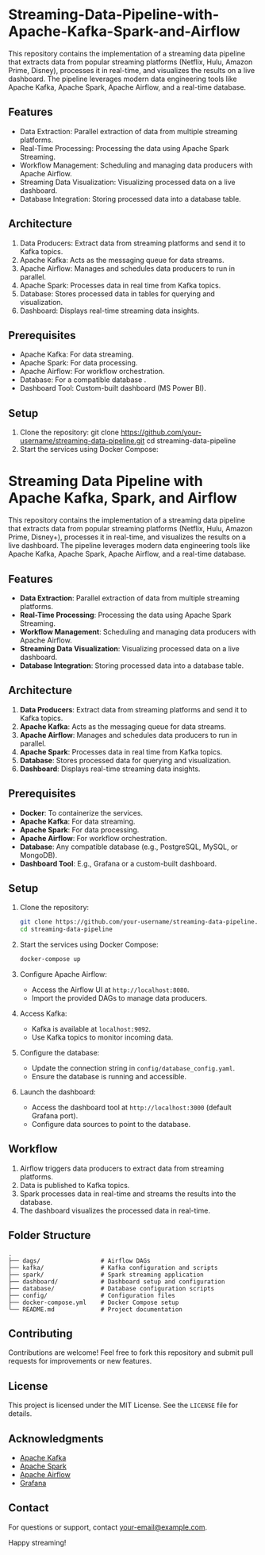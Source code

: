 # Streaming-Data-Pipeline-with-Apache-Kafka-Spark-and-Airflow
This repository contains the implementation of a streaming data pipeline that extracts data from popular streaming platforms (Netflix, Hulu, Amazon Prime, Disney), processes it in real-time, and visualizes the results on a live dashboard. The pipeline leverages modern data engineering tools like Apache Kafka, Apache Spark, Apache Airflow, and a real-time database.

## Features
* Data Extraction: Parallel extraction of data from multiple streaming platforms.
* Real-Time Processing: Processing the data using Apache Spark Streaming.
* Workflow Management: Scheduling and managing data producers with Apache Airflow.
* Streaming Data Visualization: Visualizing processed data on a live dashboard.
* Database Integration: Storing processed data into a database table.

## Architecture
1. Data Producers: Extract data from streaming platforms and send it to Kafka topics.
2. Apache Kafka: Acts as the messaging queue for data streams.
3. Apache Airflow: Manages and schedules data producers to run in parallel.
4. Apache Spark: Processes data in real time from Kafka topics.
5. Database: Stores processed data in tables for querying and visualization.
6. Dashboard: Displays real-time streaming data insights.

## Prerequisites
* Apache Kafka: For data streaming.
* Apache Spark: For data processing.
* Apache Airflow: For workflow orchestration.
* Database: For a compatible database .
* Dashboard Tool: Custom-built dashboard (MS Power BI).

## Setup

1. Clone the repository:
git clone https://github.com/your-username/streaming-data-pipeline.git
cd streaming-data-pipeline
2. Start the services using Docker Compose:
# Streaming Data Pipeline with Apache Kafka, Spark, and Airflow

This repository contains the implementation of a streaming data pipeline that extracts data from popular streaming platforms (Netflix, Hulu, Amazon Prime, Disney+), processes it in real-time, and visualizes the results on a live dashboard. The pipeline leverages modern data engineering tools like Apache Kafka, Apache Spark, Apache Airflow, and a real-time database.

## Features

- **Data Extraction**: Parallel extraction of data from multiple streaming platforms.
- **Real-Time Processing**: Processing the data using Apache Spark Streaming.
- **Workflow Management**: Scheduling and managing data producers with Apache Airflow.
- **Streaming Data Visualization**: Visualizing processed data on a live dashboard.
- **Database Integration**: Storing processed data into a database table.

## Architecture

1. **Data Producers**: Extract data from streaming platforms and send it to Kafka topics.
2. **Apache Kafka**: Acts as the messaging queue for data streams.
3. **Apache Airflow**: Manages and schedules data producers to run in parallel.
4. **Apache Spark**: Processes data in real time from Kafka topics.
5. **Database**: Stores processed data for querying and visualization.
6. **Dashboard**: Displays real-time streaming data insights.

## Prerequisites

- **Docker**: To containerize the services.
- **Apache Kafka**: For data streaming.
- **Apache Spark**: For data processing.
- **Apache Airflow**: For workflow orchestration.
- **Database**: Any compatible database (e.g., PostgreSQL, MySQL, or MongoDB).
- **Dashboard Tool**: E.g., Grafana or a custom-built dashboard.

## Setup

1. Clone the repository:
   ```bash
   git clone https://github.com/your-username/streaming-data-pipeline.git
   cd streaming-data-pipeline
   ```

2. Start the services using Docker Compose:
   ```bash
   docker-compose up
   ```

3. Configure Apache Airflow:
   - Access the Airflow UI at `http://localhost:8080`.
   - Import the provided DAGs to manage data producers.

4. Access Kafka:
   - Kafka is available at `localhost:9092`.
   - Use Kafka topics to monitor incoming data.

5. Configure the database:
   - Update the connection string in `config/database_config.yaml`.
   - Ensure the database is running and accessible.

6. Launch the dashboard:
   - Access the dashboard tool at `http://localhost:3000` (default Grafana port).
   - Configure data sources to point to the database.

## Workflow

1. Airflow triggers data producers to extract data from streaming platforms.
2. Data is published to Kafka topics.
3. Spark processes data in real-time and streams the results into the database.
4. The dashboard visualizes the processed data in real-time.

## Folder Structure

```plaintext
.
├── dags/                 # Airflow DAGs
├── kafka/                # Kafka configuration and scripts
├── spark/                # Spark streaming application
├── dashboard/            # Dashboard setup and configuration
├── database/             # Database configuration scripts
├── config/               # Configuration files
├── docker-compose.yml    # Docker Compose setup
└── README.md             # Project documentation
```

## Contributing

Contributions are welcome! Feel free to fork this repository and submit pull requests for improvements or new features.

## License

This project is licensed under the MIT License. See the `LICENSE` file for details.

## Acknowledgments

- [Apache Kafka](https://kafka.apache.org/)
- [Apache Spark](https://spark.apache.org/)
- [Apache Airflow](https://airflow.apache.org/)
- [Grafana](https://grafana.com/)

## Contact

For questions or support, contact [your-email@example.com](mailto:your-email@example.com).

Happy streaming!

